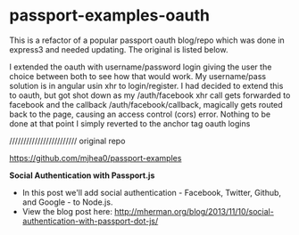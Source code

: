
# passport-examples-oauth

This is a refactor of a popular passport oauth blog/repo which was done in express3 and needed updating. The original is listed below.

I extended the oauth with username/password login giving the user the choice between both to see how that would work. My username/pass solution is in angular usin xhr to login/register. I had decided to extend this to oauth, but got shot down as my /auth/facebook xhr call gets forwarded to facebook and the callback /auth/facebook/callback, magically gets routed back to the page, causing an access control (cors) error. Nothing to be done at that point I simply reverted to the anchor tag oauth logins



////////////////////////  original repo

https://github.com/mjhea0/passport-examples

**Social Authentication with Passport.js**

- In this post we'll add social authentication - Facebook, Twitter, Github, and Google - to Node.js. 
- View the blog post here: http://mherman.org/blog/2013/11/10/social-authentication-with-passport-dot-js/



